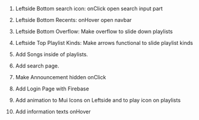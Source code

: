 1. Leftside Bottom search icon: onClick open search input part

2. Leftside Bottom Recents: onHover open navbar

3. Leftside Bottom Overflow: Make overflow to slide down playlists

4. Leftside Top Playlist Kinds: Make arrows functional to slide playlist kinds

5. Add Songs inside of playlists.

6. Add search page.

7. Make Announcement hidden onClick

8. Add Login Page with Firebase

9. Add animation to Mui Icons on Leftside and to play icon on playlists

10. Add information texts onHover
